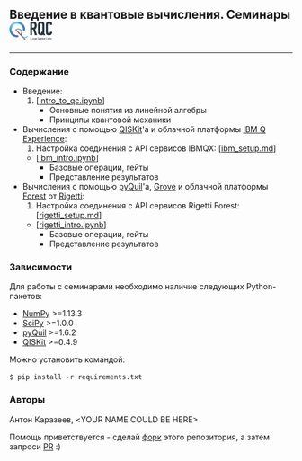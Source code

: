 ## Введение в квантовые вычисления. Семинары <img src="img/rqc.png" href='http://rqc.ru/' width='15%'>
---

### Содержание
- Введение:
    1. [[intro_to_qc.ipynb](01_Introduction/intro_to_qc.ipynb)]
        - Основные понятия из линейной алгебры
        - Принципы квантовой механики
- Вычисления с помощью [QISKit](https://qiskit.org)'a и облачной платформы [IBM Q Experience](https://quantumexperience.ng.bluemix.net):
    1. Настройка соединения с API сервисов IBMQX: [[ibm_setup.md](02_IBM_QISKit/ibm_setup.md)]
    - [[ibm_intro.ipynb](02_IBM_QISKit/ibm_intro.ipynb)]
        - Базовые операции, гейты
        - Представление результатов
- Вычисления с помощью [pyQuil](http://pyquil.readthedocs.io)'a, [Grove](http://grove-docs.readthedocs.io) и облачной платформы [Forest](https://www.rigetti.com/forest) от [Rigetti](https://www.rigetti.com):
    1. Настройка соединения с API сервисов Rigetti Forest: [[rigetti_setup.md](03_Rigetti_pyQuil/rigetti_setup.md)]
    - [[rigetti_intro.ipynb](03_Rigetti_pyQuil/rigetti_intro.ipynb)]
        - Базовые операции, гейты
        - Представление результатов


### Зависимости

Для работы с семинарами необходимо наличие следующих Python-пакетов:

- [NumPy](http://www.numpy.org) >=1.13.3
- [SciPy](https://scipy.org) >=1.0.0
- [pyQuil](http://pyquil.readthedocs.io) >=1.6.2
- [QISKit](https://qiskit.org) >=0.4.9

Можно установить командой:
```
$ pip install -r requirements.txt
```

### Авторы

Антон Каразеев, &lt;YOUR NAME COULD BE HERE&gt;

Помощь приветствуется - сделай [форк](https://guides.github.com/activities/forking/) этого репозитория, а затем запроси [PR](https://help.github.com/articles/about-pull-requests/) :)
